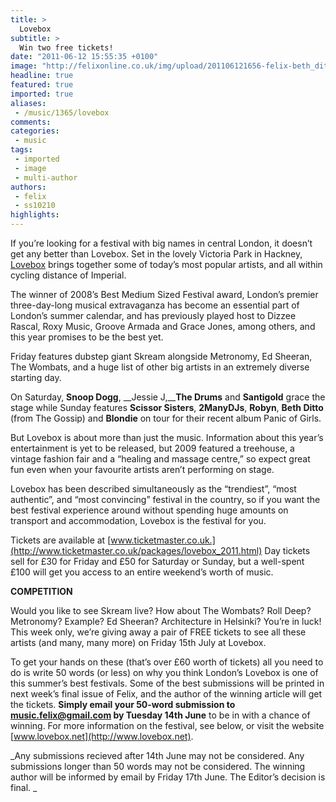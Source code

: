 ```yaml
---
title: >
  Lovebox
subtitle: >
  Win two free tickets!
date: "2011-06-12 15:55:35 +0100"
image: "http://felixonline.co.uk/img/upload/201106121656-felix-beth_ditto.jpg"
headline: true
featured: true
imported: true
aliases:
 - /music/1365/lovebox
comments:
categories:
 - music
tags:
 - imported
 - image
 - multi-author
authors:
 - felix
 - ss10210
highlights:
---
```


If you’re looking for a festival with big names in central London, it doesn’t get any better than Lovebox. Set in the lovely Victoria Park in Hackney, [Lovebox](http://www.lovebox.net) brings together some of today’s most popular artists, and all within cycling distance of Imperial.

The winner of 2008’s Best Medium Sized Festival award, London’s premier three-day-long musical extravaganza has become an essential part of London’s summer calendar, and has previously played host to Dizzee Rascal, Roxy Music, Groove Armada and Grace Jones, among others, and this year promises to be the best yet.

Friday features dubstep giant Skream alongside Metronomy, Ed Sheeran, The Wombats, and a huge list of other big artists in an extremely diverse starting day.

On Saturday, __Snoop Dogg__, __Jessie J,____The Drums__ and __Santigold__ grace the stage while Sunday features __Scissor Sisters__, __2ManyDJs__, __Robyn__, __Beth Ditto__ (from The Gossip) and __Blondie__ on tour for their recent album Panic of Girls.

But Lovebox is about more than just the music. Information about this year’s entertainment is yet to be released, but 2009 featured a treehouse, a vintage fashion fair and a “healing and massage centre,” so expect great fun even when your favourite artists aren’t performing on stage.

Lovebox has been described simultaneously as the “trendiest”, “most authentic”, and “most convincing” festival in the country, so if you want the best festival experience around without spending huge amounts on transport and accommodation, Lovebox is the festival for you.

Tickets are available at [www.ticketmaster.co.uk.](http://www.ticketmaster.co.uk/packages/lovebox_2011.html) Day tickets sell for £30 for Friday and £50 for Saturday or Sunday, but a well-spent £100 will get you access to an entire weekend’s worth of music.

__COMPETITION__

Would you like to see Skream live? How about The Wombats? Roll Deep? Metronomy? Example? Ed Sheeran? Architecture in Helsinki? You’re in luck! This week only, we’re giving away a pair of FREE tickets to see all these artists (and many, many more) on Friday 15th July at Lovebox.

To get your hands on these (that’s over £60 worth of tickets) all you need to do is write 50 words (or less) on why you think London’s Lovebox is one of this summer’s best festivals. Some of the best submissions will be printed in next week’s final issue of Felix, and the author of the winning article will get the tickets. __Simply email your 50-word submission to music.felix@gmail.com by Tuesday 14th June__ to be in with a chance of winning. For more information on the festival, see below, or visit the website [www.lovebox.net](http://www.lovebox.net).

_Any submissions recieved after 14th June may not be considered. Any submissions longer than 50 words may not be considered. The winning author will be informed by email by Friday 17th June. The Editor’s decision is final. _
